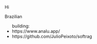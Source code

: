 <p>Hi</p>
<p>Brazilian</p>
<ul>
  building:
  <li>https://www.analu.app/</li>
  <li>https://github.com/JulioPeixoto/softrag</li>
</ul>
